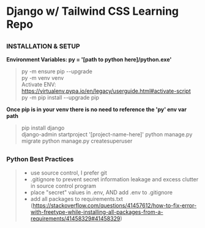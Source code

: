 ##
# Django w/ Tailwind CSS Learning Repo
##
### INSTALLATION & SETUP <br/>
__Environment Variables: py = '[path to python here]/python.exe'__
> py -m ensure pip --upgrade  
> py -m venv venv  
> Activate ENV: https://virtualenv.pypa.io/en/legacy/userguide.html#activate-script  
> py -m pip install --upgrade pip  

__Once pip is in your venv there is no need to reference the 'py' env var path__  
> pip install django  
> django-admin startproject '[project-name-here]'
> python manage.py migrate
> python manage.py createsuperuser
> 


##
### Python Best Practices
> * use source control, I prefer git  
> * .gitignore to prevent secret information leakage and excess clutter in source control program  
> * place "secret" values in .env, AND add .env to .gitignore  
> * add all packages to requirements.txt (https://stackoverflow.com/questions/41457612/how-to-fix-error-with-freetype-while-installing-all-packages-from-a-requirements/41458329#41458329)  
